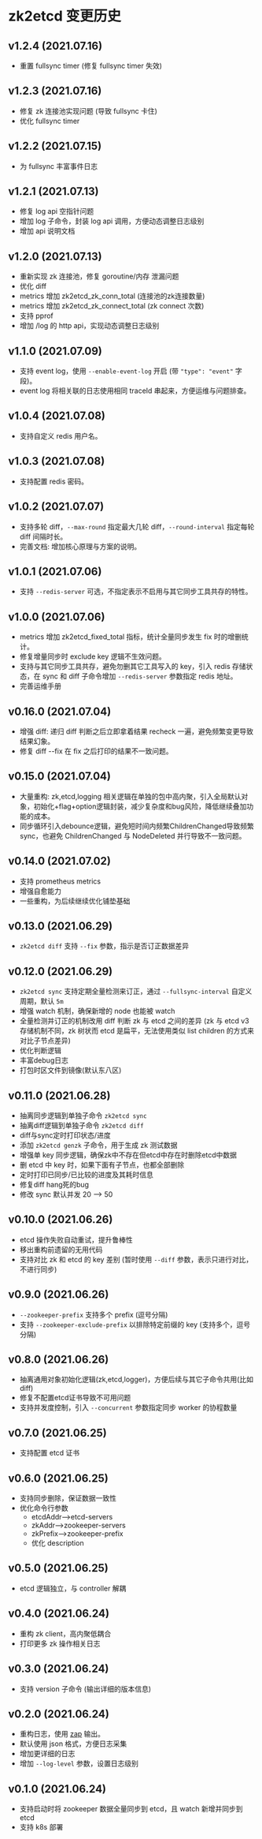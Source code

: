 # zk2etcd 变更历史

## v1.2.4 (2021.07.16)

* 重置 fullsync timer (修复 fullsync timer 失效)

## v1.2.3 (2021.07.16)

* 修复 zk 连接池实现问题 (导致 fullsync 卡住)
* 优化 fullsync timer

## v1.2.2 (2021.07.15)

* 为 fullsync 丰富事件日志

## v1.2.1 (2021.07.13)

* 修复 log api 空指针问题
* 增加 log 子命令，封装 log api 调用，方便动态调整日志级别
* 增加 api 说明文档

## v1.2.0 (2021.07.13)

* 重新实现 zk 连接池，修复 goroutine/内存 泄漏问题
* 优化 diff
* metrics 增加 zk2etcd_zk_conn_total (连接池的zk连接数量)
* metrics 增加 zk2etcd_zk_connect_total (zk connect 次数)
* 支持 pprof
* 增加 /log 的 http api，实现动态调整日志级别

## v1.1.0 (2021.07.09)

* 支持 event log，使用 `--enable-event-log` 开启 (带 `"type": "event"` 字段)。
* event log 将相关联的日志使用相同 traceId 串起来，方便运维与问题排查。

## v1.0.4 (2021.07.08)

* 支持自定义 redis 用户名。

## v1.0.3 (2021.07.08)

* 支持配置 redis 密码。

## v1.0.2 (2021.07.07)

* 支持多轮 diff，`--max-round` 指定最大几轮 diff，`--round-interval` 指定每轮 diff 间隔时长。
* 完善文档: 增加核心原理与方案的说明。

## v1.0.1 (2021.07.06)

* 支持 `--redis-server` 可选，不指定表示不启用与其它同步工具共存的特性。

## v1.0.0 (2021.07.06)

* metrics 增加 zk2etcd_fixed_total 指标，统计全量同步发生 fix 时的增删统计。
* 修复增量同步时 exclude key 逻辑不生效问题。
* 支持与其它同步工具共存，避免勿删其它工具写入的 key，引入 redis 存储状态，在 sync 和 diff 子命令增加 `--redis-server` 参数指定 redis 地址。
* 完善运维手册

## v0.16.0 (2021.07.04)

* 增强 diff: 递归 diff 判断之后立即拿着结果 recheck 一遍，避免频繁变更导致结果幻象。
* 修复 diff --fix 在 fix 之后打印的结果不一致问题。

## v0.15.0 (2021.07.04)

* 大量重构: zk,etcd,logging 相关逻辑在单独的包中高内聚，引入全局默认对象，初始化+flag+option逻辑封装，减少复杂度和bug风险，降低继续叠加功能的成本。
* 同步循环引入debounce逻辑，避免短时间内频繁ChildrenChanged导致频繁sync，也避免 ChildrenChanged 与 NodeDeleted 并行导致不一致问题。

## v0.14.0 (2021.07.02)

* 支持 prometheus metrics
* 增强自愈能力
* 一些重构，为后续继续优化铺垫基础

## v0.13.0 (2021.06.29)

* `zk2etcd diff` 支持 `--fix` 参数，指示是否订正数据差异

## v0.12.0 (2021.06.29)

* `zk2etcd sync` 支持定期全量检测来订正，通过 `--fullsync-interval` 自定义周期，默认 `5m`
* 增强 watch 机制，确保新增的 node 也能被 watch
* 全量检测并订正的机制改用 diff 判断 zk 与 etcd 之间的差异 (zk 与 etcd v3 存储机制不同，zk 树状而 etcd 是扁平，无法使用类似 list children 的方式来对比子节点差异)
* 优化判断逻辑
* 丰富debug日志
* 打包时区文件到镜像(默认东八区)

## v0.11.0 (2021.06.28)

* 抽离同步逻辑到单独子命令 `zk2etcd sync`
* 抽离diff逻辑到单独子命令 `zk2etcd diff`
* diff与sync定时打印状态/进度
* 添加 `zk2etcd genzk` 子命令，用于生成 zk 测试数据
* 增强单 key 同步逻辑，确保zk中不存在但etcd中存在时删除etcd中数据
* 删 etcd 中 key 时，如果下面有子节点，也都全部删除
* 定时打印已同步/已比较的进度及其耗时信息
* 修复diff hang死的bug
* 修改 sync 默认并发 20 --> 50

## v0.10.0 (2021.06.26)

* etcd 操作失败自动重试，提升鲁棒性
* 移出重构前遗留的无用代码
* 支持对比 zk 和 etcd 的 key 差别 (暂时使用 `--diff` 参数，表示只进行对比，不进行同步)

## v0.9.0 (2021.06.26)

* `--zookeeper-prefix` 支持多个 prefix (逗号分隔)
* 支持 `--zookeeper-exclude-prefix` 以排除特定前缀的 key (支持多个，逗号分隔)

## v0.8.0 (2021.06.26)

* 抽离通用对象初始化逻辑(zk,etcd,logger)，方便后续与其它子命令共用(比如diff)
* 修复不配置etcd证书导致不可用问题
* 支持并发度控制，引入 `--concurrent` 参数指定同步 worker 的协程数量

## v0.7.0 (2021.06.25)

* 支持配置 etcd 证书

## v0.6.0 (2021.06.25)

* 支持同步删除，保证数据一致性
* 优化命令行参数
    * etcdAddr-->etcd-servers
    * zkAddr-->zookeeper-servers
    * zkPrefix-->zookeeper-prefix
    * 优化 description

## v0.5.0 (2021.06.25)

* etcd 逻辑独立，与 controller 解耦

## v0.4.0 (2021.06.24)

* 重构 zk client，高内聚低耦合
* 打印更多 zk 操作相关日志

## v0.3.0 (2021.06.24)

* 支持 version 子命令 (输出详细的版本信息)

## v0.2.0 (2021.06.24)

* 重构日志，使用 [zap](https://github.com/uber-go/zap) 输出。
* 默认使用 json 格式，方便日志采集
* 增加更详细的日志
* 增加 `--log-level` 参数，设置日志级别

## v0.1.0 (2021.06.24)

* 支持启动时将 zookeeper 数据全量同步到 etcd，且 watch 新增并同步到 etcd
* 支持 k8s 部署